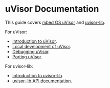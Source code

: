 # uVisor Documentation

This guide covers [mbed OS uVisor](https://github.com/ARMmbed/uvisor) and [uvisor-lib](https://github.com/ARMmbed/uvisor-lib).

For uVisor:

* [Introduction to uVisor](uVisor_intro.md).
* [Local development of uVisor](Dev_Local.md).
* [Debugging uVisor](Debugging.md).
* [Porting uVisor](Porting.md).

For uvisor-lib:

* [Introduction to uvisor-lib](lib_intro.md).
* [uvisor-lib API documentation](lib_API.md).

